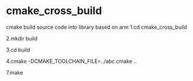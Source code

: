 # cmake_cross_build
cmake build source code into  library based on arm
1.cd cmake_cross_build

2.mkdir build

3.cd build

4.cmake -DCMAKE_TOOLCHAIN_FILE=../abc.cmake ..

7.make

